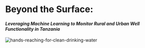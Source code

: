 # Beyond the Surface:
#### *Leveraging Machine Learning to Monitor Rural and Urban Well Functionality in Tanzania*
![hands-reaching-for-clean-drinking-water](https://github.com/user-attachments/assets/2910fdbc-2c82-4db8-87db-72cf957732dc)


